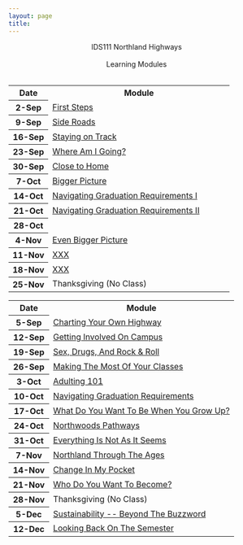 ```yaml
---
layout: page
title: 
---
```


<div class="main-explain-area jumbotron">
  <p align="center">IDS111 Northland Highways<br> <br>Learning Modules<br><br></p>
</div>

<table width="100%">
<tr><th width="18%">Date</th><th width="82%">Module</th></tr>

<tr><th>2-Sep</th><td><a href="modules/First_Steps">First Steps</a></td></tr>
<tr><th>9-Sep</th><td><a href="modules/">Side Roads</a></td></tr>
<tr><th>16-Sep</th><td><a href="modules/">Staying on Track</a></td></tr>
<tr><th>23-Sep</th><td><a href="modules/Careers">Where Am I Going?</a></td></tr>
<tr><th>30-Sep</th><td><a href="modules/">Close to Home</a></td></tr>
<tr><th>7-Oct</th><td><a href="modules/">Bigger Picture</a></td></tr>
<tr><th>14-Oct</th><td><a href="modules/Advising">Navigating Graduation Requirements I</a></td></tr>
<tr><th>21-Oct</th><td><a href="modules/Advising">Navigating Graduation Requirements II</a></td></tr>
<tr><th>28-Oct</th><td><a href="modules/"></a></td></tr>
<tr><th>4-Nov</th><td><a href="modules/">Even Bigger Picture</a></td></tr>
<tr><th>11-Nov</th><td><a href="modules/">XXX</a></td></tr>
<tr><th>18-Nov</th><td><a href="modules/">XXX</a></td></tr>
<tr><th>25-Nov</th><td>Thanksgiving (No Class)</td></tr>
</table>







<table width="100%">
<tr><th width="18%">Date</th><th width="82%">Module</th></tr>

<tr><th>5-Sep</th><td><a href="zzzYearSpecific/F19/zzzMaterials/modules/OwnHighway">Charting Your Own Highway</a></td></tr>
<tr><th>12-Sep</th><td><a href="zzzYearSpecific/F19/zzzMaterials/modules/GetInvolved">Getting Involved On Campus</a></td></tr>
<tr><th>19-Sep</th><td><a href="zzzYearSpecific/F19/zzzMaterials/modules/Health">Sex, Drugs, And Rock & Roll</a></td></tr>
<tr><th>26-Sep</th><td><a href="zzzYearSpecific/F19/zzzMaterials/modules/Academics">Making The Most Of Your Classes</a></td></tr>
<tr><th>3-Oct</th><td><a href="zzzYearSpecific/F19/zzzMaterials/modules/Adulting">Adulting 101</a></td></tr>
<tr><th>10-Oct</th><td><a href="zzzYearSpecific/F19/zzzMaterials/modules/Advising">Navigating Graduation Requirements</a></td></tr>
<tr><th>17-Oct</th><td><a href="zzzYearSpecific/F19/zzzMaterials/modules/Careers">What Do You Want To Be When You Grow Up?</a></td></tr>
<tr><th>24-Oct</th><td><a href="zzzYearSpecific/F19/zzzMaterials/modules/Pathways">Northwoods Pathways</a></td></tr>
<tr><th>31-Oct</th><td><a href="zzzYearSpecific/F19/zzzMaterials/modules/CriticalThinking">Everything Is Not As It Seems</a></td></tr>
<tr><th>7-Nov</th><td><a href="zzzYearSpecific/F19/zzzMaterials/modules/NCHistory">Northland Through The Ages</a></td></tr>
<tr><th>14-Nov</th><td><a href="zzzYearSpecific/F19/zzzMaterials/modules/Finances">Change In My Pocket</a></td></tr>
<tr><th>21-Nov</th><td><a href="zzzYearSpecific/F19/zzzMaterials/modules/Engagement">Who Do You Want To Become?</a></td></tr>
<tr><th>28-Nov</th><td>Thanksgiving (No Class)</td></tr>
<tr><th>5-Dec</th><td><a href="zzzYearSpecific/F19/zzzMaterials/modules/Sustainability">Sustainability -- Beyond The Buzzword</a></td></tr>
<tr><th>12-Dec</th><td><a href="zzzYearSpecific/F19/zzzMaterials/modules/Final">Looking Back On The Semester</a></td></tr>
</table>

<!-- <tr><th>10-Oct</th><td><a href="modules/Diversity">Differences That Make A Difference</a></td></tr>
<tr><th>17-Oct</th><td><a href="modules/Careers">What Do You Want To Be When You Grow Up?</a></td></tr>
 -->
